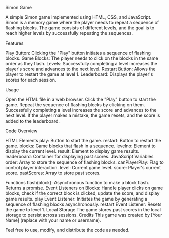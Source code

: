 Simon Game

A simple Simon game implemented using HTML, CSS, and JavaScript. Simon is a memory game where the player needs to repeat a sequence of flashing blocks. The game consists of different levels, and the goal is to reach higher levels by successfully repeating the sequences.

Features

Play Button: Clicking the "Play" button initiates a sequence of flashing blocks.
Game Blocks: The player needs to click on the blocks in the same order as they flash.
Levels: Successfully completing a level increases the player's score and advances to the next level.
Restart Button: Allows the player to restart the game at level 1.
Leaderboard: Displays the player's scores for each session.

Usage

Open the HTML file in a web browser.
Click the "Play" button to start the game.
Repeat the sequence of flashing blocks by clicking on them.
Successfully completing a level increases the score and advances to the next level.
If the player makes a mistake, the game resets, and the score is added to the leaderboard.


Code Overview

HTML Elements
play: Button to start the game.
restart: Button to restart the game.
blocks: Game blocks that flash in a sequence.
levelno: Element to display the current level.
result: Element to display game results.
leaderboard: Container for displaying past scores.
JavaScript Variables
order: Array to store the sequence of flashing blocks.
canPlayerPlay: Flag to control player interaction.
level: Current game level.
score: Player's current score.
pastScores: Array to store past scores.


Functions
flash(block): Asynchronous function to make a block flash. Returns a promise.
Event Listeners on Blocks: Handle player clicks on game blocks, check if the correct block is clicked, update the score, and display game results.
play Event Listener: Initiates the game by generating a sequence of flashing blocks asynchronously.
restart Event Listener: Resets the game to level 1.
Local Storage
The game stores past scores in the local storage to persist across sessions.
Credits
This game was created by [Your Name] (replace with your name or username).


Feel free to use, modify, and distribute the code as needed.